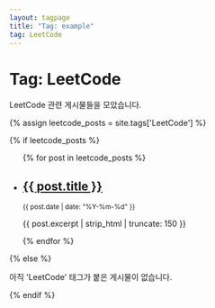 ```yaml
---
layout: tagpage
title: "Tag: example"
tag: LeetCode
---
```


<h1>Tag: LeetCode</h1>
<p>LeetCode 관련 게시물들을 모았습니다.</p>

{% assign leetcode_posts = site.tags['LeetCode'] %}

{% if leetcode_posts %}
  <ul>
  {% for post in leetcode_posts %}
    <li>
      <article>
        <h2><a href="{{ post.url }}">{{ post.title }}</a></h2>
        <p><small>{{ post.date | date: "%Y-%m-%d" }}</small></p>
        <p>{{ post.excerpt | strip_html | truncate: 150 }}</p>
      </article>
    </li>
  {% endfor %}
  </ul>
{% else %}
  <p>아직 'LeetCode' 태그가 붙은 게시물이 없습니다.</p>
{% endif %}
